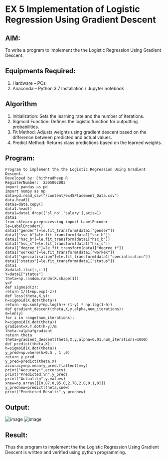 # EX 5 Implementation of Logistic Regression Using Gradient Descent

## AIM:
To write a program to implement the the Logistic Regression Using Gradient Descent.

## Equipments Required:
1. Hardware – PCs
2. Anaconda – Python 3.7 Installation / Jupyter notebook

## Algorithm
1. Initialization: Sets the learning rate and the number of iterations.
2. Sigmoid Function: Defines the logistic function for outputting probabilities.
3. Fit Method: Adjusts weights using gradient descent based on the difference between predicted
and actual values.
4. Predict Method: Returns class predictions based on the learned weights.

## Program:
```
Program to implement the the Logistic Regression Using Gradient Descent.
Developed by: Chithradheep R
RegisterNumber:  2305002003
import pandas as pd
import numpy as np
data=pd.read_csv("/content/ex45Placement_Data.csv")
data.head()
data1=data.copy()
data1.head()
data1=data1.drop(['sl_no','salary'],axis=1)
data1
from sklearn.preprocessing import LabelEncoder
le=LabelEncoder()
data1["gender"]=le.fit_transform(data1["gender"])
data1["ssc_b"]=le.fit_transform(data1["ssc_b"])
data1["hsc_b"]=le.fit_transform(data1["hsc_b"])
data1["hsc_s"]=le.fit_transform(data1["hsc_s"])
data1["degree_t"]=le.fit_transform(data1["degree_t"])
data1["workex"]=le.fit_transform(data1["workex"])
data1["specialisation"]=le.fit_transform(data1["specialisation"])
data1["status"]=le.fit_transform(data1["status"])
data1
X=data1.iloc[:,:-1]
Y=data1["status"]
theta=np.random.randn(X.shape[1])
y=Y
def sigmoid(z):
return 1/(1+np.exp(-z))
def loss(theta,X,y):
h=sigmoid(X.dot(theta))
return -np.sum(y*np.log(h)+ (1-y) * np.log(1-h))
def gradient_descent(theta,X,y,alpha,num_iterations):
m=len(y)
for i in range(num_iterations):
h=sigmoid(X.dot(theta))
gradient=X.T.dot(h-y)/m
theta-=alpha*gradient
return theta
theta=gradient_descent(theta,X,y,alpha=0.01,num_iterations=1000)
def predict(theta,X):
h=sigmoid(X.dot(theta))
y_pred=np.where(h>0.5 , 1 ,0)
return y_pred
y_pred=predict(theta,X)
accuracy=np.mean(y_pred.flatten()==y)
print("Accuracy:",accuracy)
print("Predicted:\n",y_pred)
print("Actual:\n",y.values)
xnew=np.array([[0,87,0,95,0,2,78,2,0,0,1,0]])
y_prednew=predict(theta,xnew)
print("Predicted Result:",y_prednew)
```

## Output:
![image](https://github.com/user-attachments/assets/fe2b7656-13c1-4947-af59-26a000f449e9)
![image](https://github.com/user-attachments/assets/c4750454-8ced-42f0-b2a0-03602e69de1d)



## Result:
Thus the program to implement the the Logistic Regression Using Gradient Descent is written and verified using python programming.

